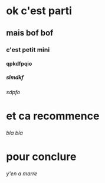 # ok c'est parti
## mais bof bof
### c'est petit mini
#### qpkdfpqio
##### slmdkf
###### sdpfo
# et ca recommence
###### bla bla
# pour conclure
###### y'en a marre
